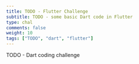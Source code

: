 ```yaml
---
title: TODO - Flutter Challenge
subtitle: TODO - some basic Dart code in Flutter
type: chal
comments: false
weight: 10
tags: ["TODO", "dart", "flutter"]
---
```

TODO - Dart coding challenge